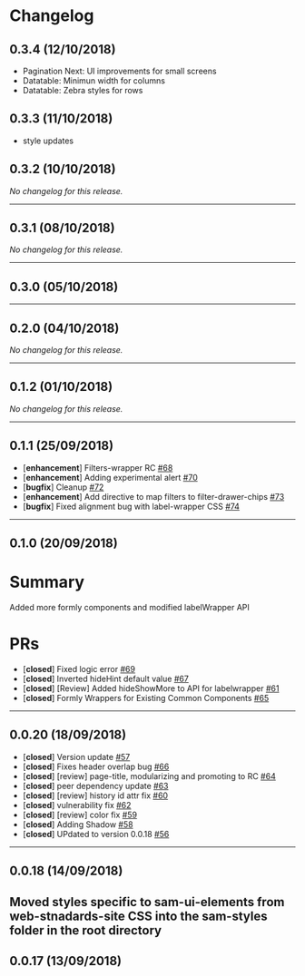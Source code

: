 # Changelog

## 0.3.4 (12/10/2018)
- Pagination Next: UI improvements for small screens
- Datatable: Minimun width for columns 
- Datatable: Zebra styles for rows

## 0.3.3 (11/10/2018)

- style updates

## 0.3.2 (10/10/2018)
*No changelog for this release.*

---

## 0.3.1 (08/10/2018)
*No changelog for this release.*

---

## 0.3.0 (05/10/2018)

---

## 0.2.0 (04/10/2018)
*No changelog for this release.*

---

## 0.1.2 (01/10/2018)
*No changelog for this release.*

---

## 0.1.1 (25/09/2018)
- [**enhancement**] Filters-wrapper RC [#68](https://github.com/GSA/sam-ui-elements/pull/68)
- [**enhancement**] Adding experimental alert [#70](https://github.com/GSA/sam-ui-elements/pull/70)
- [**bugfix**] Cleanup [#72](https://github.com/GSA/sam-ui-elements/pull/72)
- [**enhancement**] Add directive to map filters to filter-drawer-chips [#73](https://github.com/GSA/sam-ui-elements/pull/73)
- [**bugfix**] Fixed alignment bug with label-wrapper CSS [#74](https://github.com/GSA/sam-ui-elements/pull/74)
---

## 0.1.0 (20/09/2018)
# Summary
Added more formly components and modified labelWrapper API

# PRs
- [**closed**] Fixed logic error [#69](https://github.com/GSA/sam-ui-elements/pull/69)
- [**closed**] Inverted hideHint default value [#67](https://github.com/GSA/sam-ui-elements/pull/67)
- [**closed**] [Review] Added hideShowMore to API for labelwrapper [#61](https://github.com/GSA/sam-ui-elements/pull/61)
- [**closed**] Formly Wrappers for Existing Common Components [#65](https://github.com/GSA/sam-ui-elements/pull/65)

---

## 0.0.20 (18/09/2018)
- [**closed**] Version update [#57](https://github.com/GSA/sam-ui-elements/pull/57)
- [**closed**] Fixes header overlap bug [#66](https://github.com/GSA/sam-ui-elements/pull/66)
- [**closed**] [review] page-title, modularizing and promoting to RC [#64](https://github.com/GSA/sam-ui-elements/pull/64)
- [**closed**] peer dependency update [#63](https://github.com/GSA/sam-ui-elements/pull/63)
- [**closed**] [review] history id attr fix [#60](https://github.com/GSA/sam-ui-elements/pull/60)
- [**closed**] vulnerability fix [#62](https://github.com/GSA/sam-ui-elements/pull/62)
- [**closed**] [review] color fix [#59](https://github.com/GSA/sam-ui-elements/pull/59)
- [**closed**] Adding Shadow [#58](https://github.com/GSA/sam-ui-elements/pull/58)
- [**closed**] UPdated to version 0.0.18 [#56](https://github.com/GSA/sam-ui-elements/pull/56)

---

## 0.0.18 (14/09/2018)
Moved styles specific to sam-ui-elements from web-stnadards-site CSS into the sam-styles folder in the root directory
---

## 0.0.17 (13/09/2018)
